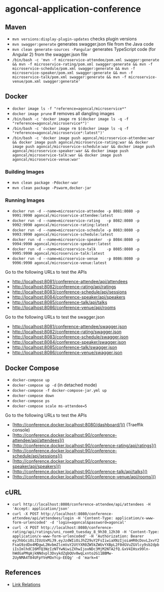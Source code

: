# agoncal-application-conference

## Maven

* `mvn versions:display-plugin-updates` checks plugin versions
* `mvn swagger:generate` generates swagger.json file from the Java code
* `mvn clean generate-sources -Pangular` generates TypeScript code (for Angular 2) from the swagger.json file
* `/bin/bash -c 'mvn -f microservice-attendee/pom.xml swagger:generate && mvn -f microservice-rating/pom.xml swagger:generate && mvn -f microservice-schedule/pom.xml swagger:generate && mvn -f microservice-speaker/pom.xml swagger:generate && mvn -f microservice-talk/pom.xml swagger:generate && mvn -f microservice-venue/pom.xml swagger:generate'`

## Docker

* `docker image ls -f "reference=agoncal/microservice*"`
* `docker image prune`                            # removes all dangling images
* `/bin/bash -c 'docker image rm $(docker image ls -q -f "reference=agoncal/microservice*")'`
* `/bin/bash -c 'docker image rm $(docker image ls -q -f "reference=agoncal/microservice*:latest")'`
* `/bin/bash -c 'docker image push agoncal/microservice-attendee:war && docker image push agoncal/microservice-rating:war && docker image push agoncal/microservice-schedule:war && docker image push agoncal/microservice-speaker:war && docker image push agoncal/microservice-talk:war && docker image push agoncal/microservice-venue:war'`

### Building Images

* `mvn clean package -Pdocker-war`
* `mvn clean package -Pswarm,docker-jar`

### Running Images

* `docker run -d --name=microservice-attendee -p 8081:8080 -p 9991:9990 agoncal/microservice-attendee:latest`
* `docker run -d --name=microservice-rating   -p 8082:8080 -p 9992:9990 agoncal/microservice-rating:latest`
* `docker run -d --name=microservice-schedule -p 8083:8080 -p 9993:9990 agoncal/microservice-schedule:latest`
* `docker run -d --name=microservice-speaker  -p 8084:8080 -p 9994:9990 agoncal/microservice-speaker:latest`
* `docker run -d --name=microservice-talk     -p 8085:8080 -p 9995:9990 agoncal/microservice-talk:latest`
* `docker run -d --name=microservice-venue    -p 8086:8080 -p 9996:9990 agoncal/microservice-venue:latest`

Go to the following URLs to test the APIs

* [http://localhost:8081/conference-attendee/api/attendees]()
* [http://localhost:8082/conference-rating/api/ratings]()
* [http://localhost:8083/conference-schedule/api/sessions]()
* [http://localhost:8084/conference-speaker/api/speakers]()
* [http://localhost:8085/conference-talk/api/talks]()
* [http://localhost:8086/conference-venue/api/rooms]()

Go to the following URLs to test the swagger.json

* [http://localhost:8081/conference-attendee/swagger.json]()
* [http://localhost:8082/conference-rating/swagger.json]()
* [http://localhost:8083/conference-schedule/swagger.json]()
* [http://localhost:8084/conference-speaker/swagger.json]()
* [http://localhost:8085/conference-talk/swagger.json]()
* [http://localhost:8086/conference-venue/swagger.json]()

## Docker Compose

* `docker-compose up`
* `docker-compose up -d` (in detached mode)
* `docker-compose -f docker-compose-jar.yml up`
* `docker-compose down`
* `docker-compose ps`
* `docker-compose scale ms-attendee=5`

Go to the following URLs to test the APIs

* [http://conference.docker.localhost:8080/dashboard/]() (Traeffik console)
* [http://conference.docker.localhost:90/conference-attendee/api/attendees]()
* [http://conference.docker.localhost:90/conference-rating/api/ratings]()
* [http://conference.docker.localhost:90/conference-schedule/api/sessions]()
* [http://conference.docker.localhost:90/conference-speaker/api/speakers]()
* [http://conference.docker.localhost:90/conference-talk/api/talks]()
* [http://conference.docker.localhost:90/conference-venue/api/rooms]()


## cURL

* `curl http://localhost:8080/conference-attendee/api/attendees -H 'Accept: application/json'` 
* `curl -X POST http://localhost:8080/conference-attendee/api/attendees/login -H 'Content-Type: application/x-www-form-urlencoded' -d 'login=agoncal&password=agoncal'`
* `curl -X POST http://localhost:8080/conference-rating/api/ratings/uni_room9_tuesday_8_9h30_12h30 -H 'Content-Type: application/x-www-form-urlencoded' -H 'Authorization: Bearer eyJhbGciOiJIUzUxMiJ9.eyJzdWIiOiJhZ29uY2FsIiwiaXNzIjoiaHR0cDovL2xvY2FsaG9zdDo4MDgwL2NvbmZlcmVuY2UtYXR0ZW5kZWUvYXBpL2F0dGVuZGVlcy9sb2dpbiIsImlhdCI6MTQ3NzIzNTYwNiwiZXhwIjoxNDc3MjM2NTA2fQ.GxV4IHsx99ln-hWdGaPMqAjkNNdvpl3DvykdZqbQUv0wqLxnto2G11BBMw-2UyNMA4T84UFpYVeMOxYcp-EEQg' -d 'mark=4'`

## References

* [Link Relations](http://www.iana.org/assignments/link-relations/link-relations.xml)
